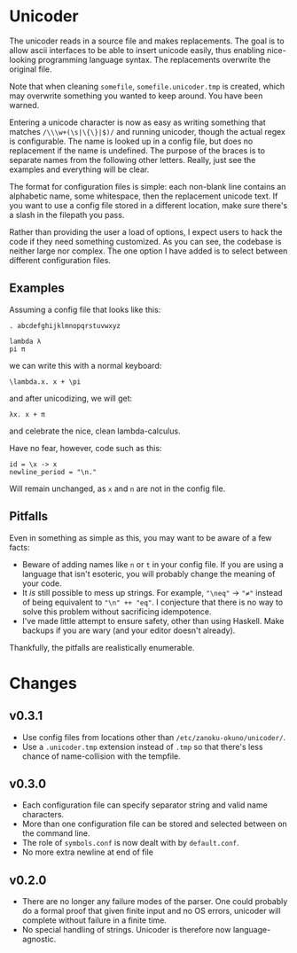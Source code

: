 Unicoder
==========

The unicoder reads in a source file and makes replacements. The goal is to 
allow ascii interfaces to be able to insert unicode easily, thus enabling 
nice-looking programming language syntax. The replacements overwrite the 
original file.

Note that when cleaning `somefile`, `somefile.unicoder.tmp` is created, which may 
overwrite something you wanted to keep around. You have been warned.

Entering a unicode character is now as easy as writing something that matches 
`/\\\w+(\s|\{\}|$)/` and running unicoder, though the actual regex is
configurable. The name is looked up in a config file, but does no replacement 
if the name is undefined. The purpose of the braces is to separate names from 
the following other letters. Really, just see the examples and everything will 
be clear.

The format for configuration files is simple: each non-blank line 
contains an alphabetic name, some whitespace, then the replacement unicode text.
If you want to use a config file stored in a different location, make sure
there's a slash in the filepath you pass.

Rather than providing the user a load of options, I expect users to hack the 
code if they need something customized. As you can see, the codebase is neither 
large nor complex. The one option I have added is to select between different 
configuration files.

Examples
--------

Assuming a config file that looks like this:

```
. abcdefghijklmnopqrstuvwxyz

lambda λ
pi π
```

we can write this with a normal keyboard:

```
\lambda.x. x + \pi
```

and after unicodizing, we will get:

```
λx. x + π
```

and celebrate the nice, clean lambda-calculus.

Have no fear, however, code such as this:

```
id = \x -> x
newline_period = "\n."
```

Will remain unchanged, as `x` and `n` are not in the config file.

Pitfalls
--------

Even in something as simple as this, you may want to be aware of a few facts:

 * Beware of adding names like `n` or `t` in your config file. If you are using 
   a language that isn't esoteric, you will probably change the meaning of your 
   code.
 * It _is_ still possible to mess up strings. For example, `"\neq"` → `"≠"` 
   instead of being equivalent to `"\n" ++ "eq"`. I conjecture that there is 
   no way to solve this problem without sacrificing idempotence.
 * I've made little attempt to ensure safety, other than using Haskell. Make 
   backups if you are wary (and your editor doesn't already).

Thankfully, the pitfalls are realistically enumerable.

Changes
=======

v0.3.1
------
 * Use config files from locations other than `/etc/zanoku-okuno/unicoder/`.
 * Use a `.unicoder.tmp` extension instead of `.tmp` so that there's less
   chance of name-collision with the tempfile.

v0.3.0
------
 * Each configuration file can specify separator string and valid name
   characters.
 * More than one configuration file can be stored and selected between on the 
   command line.
 * The role of `symbols.conf` is now dealt with by `default.conf`.
 * No more extra newline at end of file

v0.2.0
------

 * There are no longer any failure modes of the parser. One could probably do a 
   formal proof that given finite input and no OS errors, unicoder will 
   complete without failure in a finite time.
 * No special handling of strings. Unicoder is therefore now language-agnostic.
